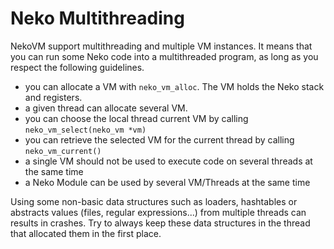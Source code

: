 # Neko Multithreading

NekoVM support multithreading and multiple VM instances. It means that you can run some Neko code into a multithreaded program, as long as you respect the following guidelines.

- you can allocate a VM with `neko_vm_alloc`. The VM holds the Neko stack and registers.
- a given thread can allocate several VM.
- you can choose the local thread current VM by calling `neko_vm_select(neko_vm *vm)`
- you can retrieve the selected VM for the current thread by calling `neko_vm_current()`
- a single VM should not be used to execute code on several threads at the same time
- a Neko Module can be used by several VM/Threads at the same time

Using some non-basic data structures such as loaders, hashtables or abstracts values (files, regular expressions...) from multiple threads can results in crashes. Try to always keep these data structures in the thread that allocated them in the first place.
